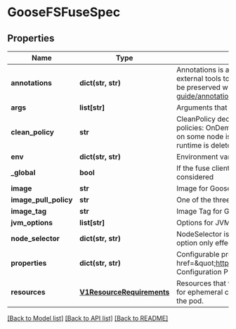 # GooseFSFuseSpec

## Properties
Name | Type | Description | Notes
------------ | ------------- | ------------- | -------------
**annotations** | **dict(str, str)** | Annotations is an unstructured key value map stored with a resource that may be set by external tools to store and retrieve arbitrary metadata. They are not queryable and should be preserved when modifying objects. More info: http://kubernetes.io/docs/user-guide/annotations | [optional] 
**args** | **list[str]** | Arguments that will be passed to GooseFS Fuse | [optional] 
**clean_policy** | **str** | CleanPolicy decides when to clean GooseFS Fuse pods. Currently fluid supports two policies: OnDemand and OnRuntimeDeleted OnDemand cleans fuse pod once th fuse pod on some node is not needed OnRuntimeDeleted cleans fuse pod only when the cache runtime is deleted Defaults to OnRuntimeDeleted | [optional] 
**env** | **dict(str, str)** | Environment variables that will be used by GooseFS Fuse | [optional] 
**_global** | **bool** | If the fuse client should be deployed in global mode, otherwise the affinity should be considered | [optional] 
**image** | **str** | Image for GooseFS Fuse(e.g. goosefs/goosefs-fuse) | [optional] 
**image_pull_policy** | **str** | One of the three policies: &#x60;Always&#x60;, &#x60;IfNotPresent&#x60;, &#x60;Never&#x60; | [optional] 
**image_tag** | **str** | Image Tag for GooseFS Fuse(e.g. v1.0.1) | [optional] 
**jvm_options** | **list[str]** | Options for JVM | [optional] 
**node_selector** | **dict(str, str)** | NodeSelector is a selector which must be true for the fuse client to fit on a node, this option only effect when global is enabled | [optional] 
**properties** | **dict(str, str)** | Configurable properties for the GOOSEFS component. &lt;br&gt; Refer to &lt;a href&#x3D;\&quot;https://cloud.tencent.com/document/product/436/56415\&quot;&gt;GOOSEFS Configuration Properties&lt;/a&gt; for more info | [optional] 
**resources** | [**V1ResourceRequirements**](V1ResourceRequirements.md) | Resources that will be requested by GooseFS Fuse. &lt;br&gt; &lt;br&gt; Resources are not allowed for ephemeral containers. Ephemeral containers use spare resources already allocated to the pod. | [optional] 

[[Back to Model list]](../README.md#documentation-for-models) [[Back to API list]](../README.md#documentation-for-api-endpoints) [[Back to README]](../README.md)


